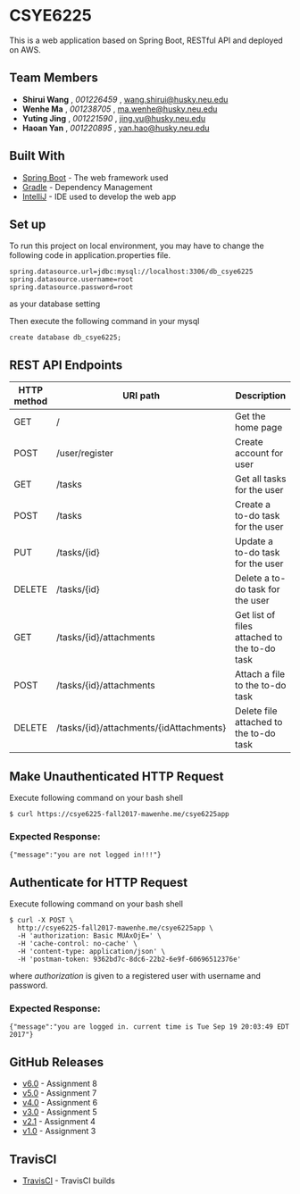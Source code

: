 # CSYE6225

This is a web application based on Spring Boot, RESTful API and deployed on AWS.

## Team Members

* **Shirui Wang** , *001226459* , wang.shirui@husky.neu.edu
* **Wenhe Ma** , *001238705* , ma.wenhe@husky.neu.edu
* **Yuting Jing** , *001221590* , jing.yu@husky.neu.edu
* **Haoan Yan** , *001220895* , yan.hao@husky.neu.edu

## Built With

* [Spring Boot](https://projects.spring.io/spring-boot/) - The web framework used
* [Gradle](https://gradle.org/) - Dependency Management
* [IntelliJ](https://www.jetbrains.com/idea/) - IDE used to develop the web app

## Set up

To run this project on local environment, you may have to change the following code in application.properties file.
```
spring.datasource.url=jdbc:mysql://localhost:3306/db_csye6225
spring.datasource.username=root
spring.datasource.password=root
```
as your database setting

Then execute the following command in your mysql
```
create database db_csye6225;
```

## REST API Endpoints

| HTTP method  | URI path | Description |
| ------------- | ------------- |  ------------- |
| GET  | /  | Get the home page |
| POST  | /user/register  | Create account for user |
| GET  | /tasks  | Get all tasks for the user |
| POST  | /tasks  | Create a to-do task for the user |
| PUT  | /tasks/{id} | Update a to-do task for the user |
| DELETE  | /tasks/{id} | Delete a to-do task for the user |
| GET  | /tasks/{id}/attachments  | Get list of files attached to the to-do task |
| POST  | /tasks/{id}/attachments  | Attach a file to the to-do task |
| DELETE  | /tasks/{id}/attachments/{idAttachments} | Delete file attached to the to-do task |

## Make Unauthenticated HTTP Request

Execute following command on your bash shell
``` 
$ curl https://csye6225-fall2017-mawenhe.me/csye6225app
```

### Expected Response:
```
{"message":"you are not logged in!!!"}
```

## Authenticate for HTTP Request

Execute following command on your bash shell
```
$ curl -X POST \
  http://csye6225-fall2017-mawenhe.me/csye6225app \
  -H 'authorization: Basic MUAxOjE=' \
  -H 'cache-control: no-cache' \
  -H 'content-type: application/json' \
  -H 'postman-token: 9362bd7c-8dc6-22b2-6e9f-60696512376e'
```
where *authorization* is given to a registered user with username and password.

### Expected Response:
 ```
 {"message":"you are logged in. current time is Tue Sep 19 20:03:49 EDT 2017"}
 ```

## GitHub Releases
* [v6.0](https://github.com/mwhailie/csye6225-fall2017/releases/tag/v6.0) - Assignment 8
* [v5.0](https://github.com/mwhailie/csye6225-fall2017/releases/tag/v5.0) - Assignment 7
* [v4.0](https://github.com/mwhailie/csye6225-fall2017/releases/tag/v4.0) - Assignment 6
* [v3.0](https://github.com/mwhailie/csye6225-fall2017/releases/tag/v3.0) - Assignment 5
* [v2.1](https://github.com/mwhailie/csye6225-fall2017/releases/tag/v2.1) - Assignment 4
* [v1.0](https://github.com/mwhailie/csye6225-fall2017/releases/tag/v1.0) - Assignment 3


## TravisCI

* [TravisCI](https://travis-ci.com/mwhailie/csye6225-fall2017/builds/) - TravisCI builds
